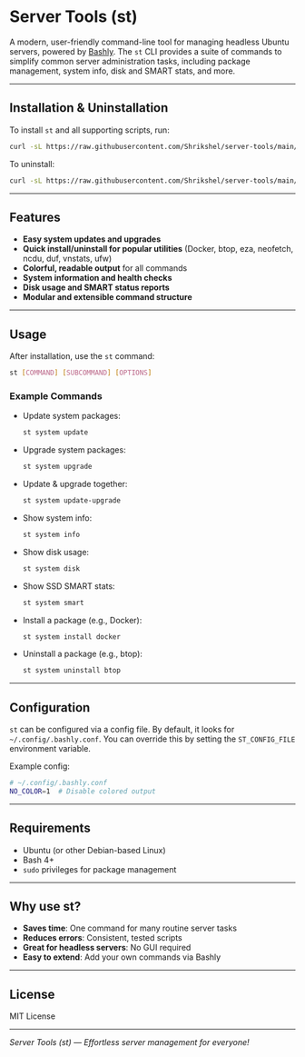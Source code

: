 # Server Tools (st)

A modern, user-friendly command-line tool for managing headless Ubuntu servers, powered by [Bashly](https://bashly.dannyb.co/). The `st` CLI provides a suite of commands to simplify common server administration tasks, including package management, system info, disk and SMART stats, and more.

---

## Installation & Uninstallation

To install `st` and all supporting scripts, run:

```bash
curl -sL https://raw.githubusercontent.com/Shrikshel/server-tools/main/scripts/install.sh | bash
```

To uninstall:

```bash
curl -sL https://raw.githubusercontent.com/Shrikshel/server-tools/main/scripts/uninstall.sh | bash
```

---

## Features

- **Easy system updates and upgrades**
- **Quick install/uninstall for popular utilities** (Docker, btop, eza, neofetch, ncdu, duf, vnstats, ufw)
- **Colorful, readable output** for all commands
- **System information and health checks**
- **Disk usage and SMART status reports**
- **Modular and extensible command structure**

---

## Usage

After installation, use the `st` command:

```bash
st [COMMAND] [SUBCOMMAND] [OPTIONS]
```

### Example Commands

- Update system packages:
  ```bash
  st system update
  ```
- Upgrade system packages:
  ```bash
  st system upgrade
  ```
- Update & upgrade together:
  ```bash
  st system update-upgrade
  ```
- Show system info:
  ```bash
  st system info
  ```
- Show disk usage:
  ```bash
  st system disk
  ```
- Show SSD SMART stats:
  ```bash
  st system smart
  ```
- Install a package (e.g., Docker):
  ```bash
  st system install docker
  ```
- Uninstall a package (e.g., btop):
  ```bash
  st system uninstall btop
  ```

---

## Configuration

`st` can be configured via a config file. By default, it looks for `~/.config/.bashly.conf`. You can override this by setting the `ST_CONFIG_FILE` environment variable.

Example config:
```bash
# ~/.config/.bashly.conf
NO_COLOR=1  # Disable colored output
```

---

## Requirements

- Ubuntu (or other Debian-based Linux)
- Bash 4+
- `sudo` privileges for package management

---

## Why use st?

- **Saves time**: One command for many routine server tasks
- **Reduces errors**: Consistent, tested scripts
- **Great for headless servers**: No GUI required
- **Easy to extend**: Add your own commands via Bashly

---

## License

MIT License

---

*Server Tools (st) — Effortless server management for everyone!*

